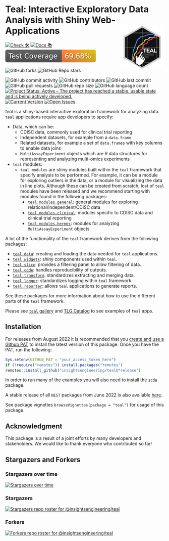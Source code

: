 # Teal: Interactive Exploratory Data Analysis with Shiny Web-Applications <a href='https://insightsengineering.github.io/teal/'><img src="man/figures/teal.png" align="right" height="139" style="max-width: 100%;"/></a  >

<!-- start badges -->
[![Check 🛠](https://github.com/insightsengineering/teal/actions/workflows/check.yaml/badge.svg)](https://github.com/insightsengineering/teal/actions/workflows/check.yaml)
[![Docs 📚](https://github.com/insightsengineering/teal/actions/workflows/docs.yaml/badge.svg)](https://insightsengineering.github.io/teal/)
[![Code Coverage 📔](https://raw.githubusercontent.com/insightsengineering/teal/_xml_coverage_reports/data/main/badge.svg)](https://raw.githubusercontent.com/insightsengineering/teal/_xml_coverage_reports/data/main/coverage.xml)

![GitHub forks](https://img.shields.io/github/forks/insightsengineering/teal?style=social)
![GitHub Repo stars](https://img.shields.io/github/stars/insightsengineering/teal?style=social)

![GitHub commit activity](https://img.shields.io/github/commit-activity/m/insightsengineering/teal)
![GitHub contributors](https://img.shields.io/github/contributors/insightsengineering/teal)
![GitHub last commit](https://img.shields.io/github/last-commit/insightsengineering/teal)
![GitHub pull requests](https://img.shields.io/github/issues-pr/insightsengineering/teal)
![GitHub repo size](https://img.shields.io/github/repo-size/insightsengineering/teal)
![GitHub language count](https://img.shields.io/github/languages/count/insightsengineering/teal)
[![Project Status: Active – The project has reached a stable, usable state and is being actively developed.](https://www.repostatus.org/badges/latest/active.svg)](https://www.repostatus.org/#active)
[![Current Version](https://img.shields.io/github/r-package/v/insightsengineering/teal/main?color=purple\&label=package%20version)](https://github.com/insightsengineering/teal/tree/main)
[![Open Issues](https://img.shields.io/github/issues-raw/insightsengineering/teal?color=red\&label=open%20issues)](https://github.com/insightsengineering/teal/issues?q=is%3Aissue+is%3Aopen+sort%3Aupdated-desc)
<!-- end badges -->

*teal* is a shiny-based interactive exploration framework for analyzing data. `teal` applications require app developers to specify:

<!-- markdownlint-disable MD007 MD030 -->
-   Data, which can be:
    -    CDISC data, commonly used for clinical trial reporting
    -    Independent datasets, for example from a `data.frame`
    -    Related datasets, for example a set of `data.frames` with key columns to enable data joins
    -    `MultiAssayExperiment` objects which are R data structures for representing and analyzing multi-omics experiments
-   `teal` modules:
    -   `teal modules` are shiny modules built within the `teal` framework that specify analysis to be performed. For example, it can be a module for exploring outliers in the data, or a module for visualizing the data in line plots. Although these can be created from scratch, lost of `teal` modules have been released and we recommend starting with modules found in the following packages:
        -   [`teal.modules.general`](https://insightsengineering.github.io/teal.modules.general/): general modules for exploring relational/independent/CDISC data
        -   [`teal.modules.clinical`](https://insightsengineering.github.io/teal.modules.clinical/): modules specific to CDISC data and clinical trial reporting
        -   [`teal.modules.hermes`](https://insightsengineering.github.io/teal.modules.hermes/): modules for analyzing `MultiAssayExperiment` objects

<!-- markdownlint-enable MD007 MD030 -->

A lot of the functionality of the `teal` framework derives from the following packages:

<!-- markdownlint-disable MD007 MD030 -->
-   [`teal.data`](https://insightsengineering.github.io/teal.data/): creating and loading the data needed for `teal` applications.
-   [`teal.widgets`](https://insightsengineering.github.io/teal.widgets/): shiny components used within `teal`.
-   [`teal.slice`](https://insightsengineering.github.io/teal.slice/): provides a filtering panel to allow filtering of data.
-   [`teal.code`](https://insightsengineering.github.io/teal.code/): handles reproducibility of outputs.
-   [`teal.transform`](https://insightsengineering.github.io/teal.transform/): standardizes extracting and merging data.
-   [`teal.logger`](https://insightsengineering.github.io/teal.logger/): standardizes logging within `teal` framework.
-   [`teal.reporter`](https://insightsengineering.github.io/teal.reporter/): allows `teal` applications to generate reports.

<!-- markdownlint-enable MD007 MD030 -->

See these packages for more information about how to use the different parts of the `teal` framework.

Please see [`teal` gallery](https://github.com/insightsengineering/teal.gallery) and [TLG Catalog](https://github.com/insightsengineering/tlg-catalog) to see examples of `teal` apps.

## Installation

For releases from August 2022 it is recommended that you [create and use a Github PAT](https://docs.github.com/en/github/authenticating-to-github/keeping-your-account-and-data-secure/creating-a-personal-access-token) to install the latest version of this package. Once you have the PAT, run the following:

```r
Sys.setenv(GITHUB_PAT = "your_access_token_here")
if (!require("remotes")) install.packages("remotes")
remotes::install_github("insightsengineering/teal@*release")
```

In order to run many of the examples you will also need to install the [`scda`](https://insightsengineering.github.io/scda/) package.

A stable release of all `NEST` packages from June 2022 is also available [here](https://github.com/insightsengineering/depository#readme).

See package vignettes `browseVignettes(package = "teal")` for usage of this package.

## Acknowledgment

This package is a result of a joint efforts by many developers and stakeholders. We would like to thank everyone who contributed so far!

## Stargazers and Forkers

### Stargazers over time

[![Stargazers over time](https://starchart.cc/insightsengineering/teal.svg)](https://starchart.cc/insightsengineering/teal)

### Stargazers

[![Stargazers repo roster for @insightsengineering/teal](https://reporoster.com/stars/insightsengineering/teal)](https://github.com/insightsengineering/teal/stargazers)

### Forkers

[![Forkers repo roster for @insightsengineering/teal](https://reporoster.com/forks/insightsengineering/teal)](https://github.com/insightsengineering/teal/network/members)
